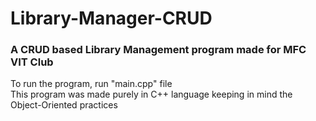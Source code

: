 # Library-Manager-CRUD
### A CRUD based Library Management program made for MFC VIT Club<br>
To run the program, run "main.cpp" file<br>
This program was made purely in C++ language keeping in mind the Object-Oriented practices
